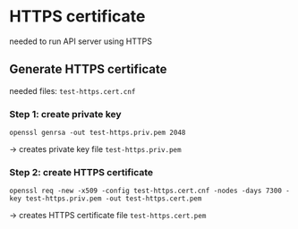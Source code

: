# HTTPS certificate

needed to run API server using HTTPS

## Generate HTTPS certificate

needed files: `test-https.cert.cnf`

### Step 1: create private key

    openssl genrsa -out test-https.priv.pem 2048

-> creates private key file `test-https.priv.pem`

### Step 2: create HTTPS certificate

    openssl req -new -x509 -config test-https.cert.cnf -nodes -days 7300 -key test-https.priv.pem -out test-https.cert.pem

-> creates HTTPS certificate file `test-https.cert.pem`
